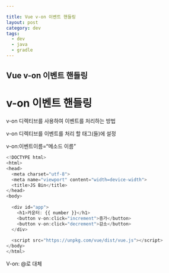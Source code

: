 ```yaml
---

title: Vue v-on 이벤트 핸들링
layout: post 
category: dev 
tags: 
  - dev
  - java
  - gradle
---
```


Vue v-on 이벤트 핸들링
---------------------------------------------

# v-on 이벤트 핸들링

v-on 디렉티브를 사용하여 이벤트를 처리하는 방법


v-on 디렉티브를 이벤트를 처리 할 태그(들)에 설정 

v-on:이벤트이름=“메소드 이름” 


```javascript
<!DOCTYPE html>
<html>
<head>
  <meta charset="utf-8">
  <meta name="viewport" content="width=device-width">
  <title>JS Bin</title>
</head>
<body>
  
  <div id="app">
    <h1>카운터: {{ number }}</h1>
    <button v-on:click="increment">증가</button>
    <button v-on:click="decrement">감소</button>
  </div>
  
  <script src="https://unpkg.com/vue/dist/vue.js"></script>
</body>
</html>
```


V-on: @로 대체